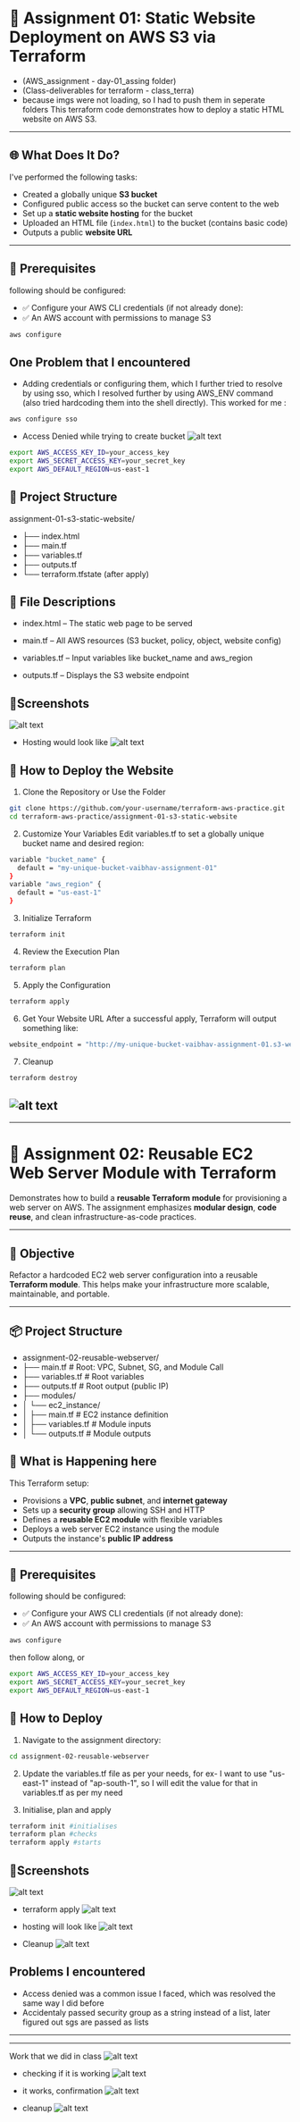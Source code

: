# 🚀 Assignment 01: Static Website Deployment on AWS S3 via Terraform

- (AWS_assignment - day-01_assing folder)
- (Class-deliverables for terraform - class_terra)
- because imgs were not loading, so I had to push them in seperate folders
This terraform code demonstrates how to deploy a static HTML website on AWS S3.
---

## 🌐 What Does It Do?

I've performed the following tasks:
- Created a globally unique **S3 bucket**
- Configured public access so the bucket can serve content to the web
- Set up a **static website hosting** for the bucket
- Uploaded an HTML file (`index.html`) to the bucket (contains basic code)
- Outputs a public **website URL**

---

## 🧰 Prerequisites

following should be configured:

- ✅ Configure your AWS CLI credentials (if not already done):
- ✅ An AWS account with permissions to manage S3


```bash
aws configure
```

## One Problem that I encountered
 - Adding credentials or configuring them, which I further tried to resolve by using sso,
which I resolved further by using AWS_ENV command (also tried hardcoding them into the shell directly).
This worked for me :
```bash
aws configure sso
```


 - Access Denied while trying to create bucket
 ![alt text](image-5.png)

```bash
export AWS_ACCESS_KEY_ID=your_access_key
export AWS_SECRET_ACCESS_KEY=your_secret_key
export AWS_DEFAULT_REGION=us-east-1
```

## 📁 Project Structure
assignment-01-s3-static-website/
- ├── index.html
- ├── main.tf
- ├── variables.tf
- ├── outputs.tf
- └── terraform.tfstate (after apply)


## 📄 File Descriptions
- index.html – The static web page to be served

- main.tf – All AWS resources (S3 bucket, policy, object, website config)

- variables.tf – Input variables like bucket_name and aws_region

- outputs.tf – Displays the S3 website endpoint

## 📸Screenshots
![alt text](image-6.png)
- Hosting would look like
![alt text](image-7.png)


## 🚀 How to Deploy the Website
1. Clone the Repository or Use the Folder
```bash
git clone https://github.com/your-username/terraform-aws-practice.git
cd terraform-aws-practice/assignment-01-s3-static-website
```

2. Customize Your Variables
Edit variables.tf to set a globally unique bucket name and desired region:

```bash
variable "bucket_name" {
  default = "my-unique-bucket-vaibhav-assignment-01"
}
variable "aws_region" {
  default = "us-east-1"
}
```

3. Initialize Terraform
```bash
terraform init
```
4. Review the Execution Plan
```bash
terraform plan
```
5. Apply the Configuration
```bash
terraform apply
```
6. Get Your Website URL
After a successful apply, Terraform will output something like:
```bash
website_endpoint = "http://my-unique-bucket-vaibhav-assignment-01.s3-website-us-east-1.amazonaws.com"
```

7. Cleanup
```bash
terraform destroy
```

![alt text](image-8.png)
---
---

# 🧱 Assignment 02: Reusable EC2 Web Server Module with Terraform

Demonstrates how to build a **reusable Terraform module** for provisioning a web server on AWS. The assignment emphasizes **modular design**, **code reuse**, and clean infrastructure-as-code practices.

---

## 🎯 Objective

Refactor a hardcoded EC2 web server configuration into a reusable **Terraform module**. This helps make your infrastructure more scalable, maintainable, and portable.

---

## 📦 Project Structure

- assignment-02-reusable-webserver/
- ├── main.tf # Root: VPC, Subnet, SG, and Module Call
- ├── variables.tf # Root variables
- ├── outputs.tf # Root output (public IP)
- ├── modules/
- │ └── ec2_instance/
- │ ├── main.tf # EC2 instance definition
- │ ├── variables.tf # Module inputs
- │ └── outputs.tf # Module outputs

## 📄 What is Happening here
This Terraform setup:
- Provisions a **VPC**, **public subnet**, and **internet gateway**
- Sets up a **security group** allowing SSH and HTTP
- Defines a **reusable EC2 module** with flexible variables
- Deploys a web server EC2 instance using the module
- Outputs the instance's **public IP address**

---

## 🧰 Prerequisites

following should be configured:

- ✅ Configure your AWS CLI credentials (if not already done):
- ✅ An AWS account with permissions to manage S3

```bash
aws configure
```
then follow along,
or
```bash
export AWS_ACCESS_KEY_ID=your_access_key
export AWS_SECRET_ACCESS_KEY=your_secret_key
export AWS_DEFAULT_REGION=us-east-1
```

## 🚀 How to Deploy
1. Navigate to the assignment directory:
```bash
cd assignment-02-reusable-webserver
```

2. Update the variables.tf file as per your needs, for ex- I want to use "us-east-1" instead of "ap-south-1", so I will edit the value for that in variables.tf as per my need

3. Initialise, plan and apply
```bash
terraform init #initialises
terraform plan #checks
terraform apply #starts
```

## 📸Screenshots
![alt text](image-1.png)

- terraform apply
![alt text](image-2.png)

- hosting will look like
![alt text](image-3.png)

- Cleanup
![alt text](image-4.png)

## Problems I encountered
- Access denied was a common issue I faced, which was resolved the same way I did before
- Accidentaly passed security group as a string instead of a list, later figured out sgs are passed as lists



---
---
Work that we did in class
![alt text](image-9.png)

- checking if it is working 
![alt text](image-10.png)

- it works, confirmation
![alt text](image-11.png)

- cleanup
![alt text](image-12.png)

